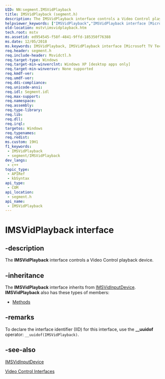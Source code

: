 ```yaml
---
UID: NN:segment.IMSVidPlayback
title: IMSVidPlayback (segment.h)
description: The IMSVidPlayback interface controls a Video Control playback device.
helpviewer_keywords: ["IMSVidPlayback","IMSVidPlayback interface [Microsoft TV Technologies]","IMSVidPlayback interface [Microsoft TV Technologies]","described","IMSVidPlaybackInterface","mstv.imsvidplayback","segment/IMSVidPlayback"]
old-location: mstv\imsvidplayback.htm
tech.root: mstv
ms.assetid: ed954545-f58f-4841-9ffd-185350f76388
ms.date: 12/05/2018
ms.keywords: IMSVidPlayback, IMSVidPlayback interface [Microsoft TV Technologies], IMSVidPlayback interface [Microsoft TV Technologies],described, IMSVidPlaybackInterface, mstv.imsvidplayback, segment/IMSVidPlayback
req.header: segment.h
req.include-header: Msvidctl.h
req.target-type: Windows
req.target-min-winverclnt: Windows XP [desktop apps only]
req.target-min-winversvr: None supported
req.kmdf-ver: 
req.umdf-ver: 
req.ddi-compliance: 
req.unicode-ansi: 
req.idl: Segment.idl
req.max-support: 
req.namespace: 
req.assembly: 
req.type-library: 
req.lib: 
req.dll: 
req.irql: 
targetos: Windows
req.typenames: 
req.redist: 
ms.custom: 19H1
f1_keywords:
 - IMSVidPlayback
 - segment/IMSVidPlayback
dev_langs:
 - c++
topic_type:
 - APIRef
 - kbSyntax
api_type:
 - COM
api_location:
 - segment.h
api_name:
 - IMSVidPlayback
---
```


# IMSVidPlayback interface


## -description

The <b>IMSVidPlayback</b> interface controls a Video Control playback device.

## -inheritance

The <b>IMSVidPlayback</b> interface inherits from <a href="/previous-versions/windows/desktop/mstv/msvidinputdevice">IMSVidInputDevice</a>. <b>IMSVidPlayback</b> also has these types of members:
<ul>
<li><a href="https://docs.microsoft.com/">Methods</a></li>
</ul>

## -remarks

To declare the interface identifier (IID) for this interface, use the <b>__uuidof</b> operator: <code>__uuidof(IMSVidPlayback)</code>.

## -see-also

<a href="/previous-versions/windows/desktop/mstv/msvidinputdevice">IMSVidInputDevice</a>



<a href="/previous-versions/windows/desktop/mstv/video-control-interfaces">Video Control Interfaces</a>
